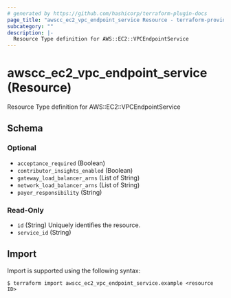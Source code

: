 ```yaml
---
# generated by https://github.com/hashicorp/terraform-plugin-docs
page_title: "awscc_ec2_vpc_endpoint_service Resource - terraform-provider-awscc"
subcategory: ""
description: |-
  Resource Type definition for AWS::EC2::VPCEndpointService
---
```


# awscc_ec2_vpc_endpoint_service (Resource)

Resource Type definition for AWS::EC2::VPCEndpointService



<!-- schema generated by tfplugindocs -->
## Schema

### Optional

- `acceptance_required` (Boolean)
- `contributor_insights_enabled` (Boolean)
- `gateway_load_balancer_arns` (List of String)
- `network_load_balancer_arns` (List of String)
- `payer_responsibility` (String)

### Read-Only

- `id` (String) Uniquely identifies the resource.
- `service_id` (String)

## Import

Import is supported using the following syntax:

```shell
$ terraform import awscc_ec2_vpc_endpoint_service.example <resource ID>
```
